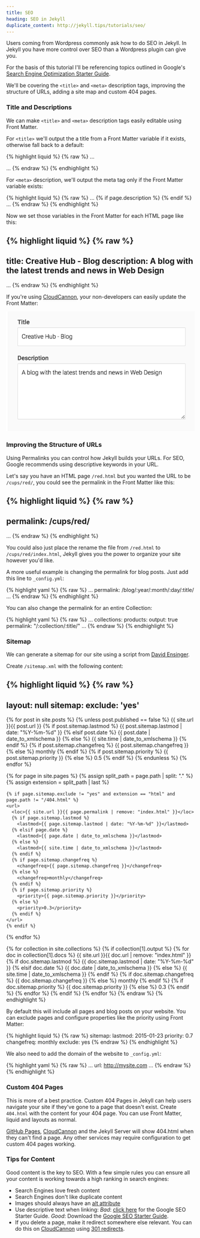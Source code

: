 ```yaml
---
title: SEO
heading: SEO in Jekyll
duplicate_content: http://jekyll.tips/tutorials/seo/
---
```

Users coming from Wordpress commonly ask how to do SEO in Jekyll. In Jekyll you have more control over SEO than a Wordpress plugin can give you.

For the basis of this tutorial I'll be referencing topics outlined in Google's [Search Engine Optimization
Starter Guide](http://static.googleusercontent.com/media/www.google.com/en/us/webmasters/docs/search-engine-optimization-starter-guide.pdf).

We'll be covering the `<title>` and `<meta>` description tags, improving the structure of URLs, adding a site map and custom 404 pages.

### Title and Descriptions

We can make `<title>` and `<meta>` description tags easily editable using Front Matter.

For `<title>` we'll output the a title from a Front Matter variable if it exists, otherwise fall back to a default:

{% highlight liquid %}
{% raw %}
...
<title>
  {% if page.title %}
    {{ page.title }}
  {% else %}
    Default Page Title
  {% endif %}
</title>
...
{% endraw %}
{% endhighlight %}

For `<meta>` description, we'll output the meta tag only if the Front Matter variable exists:

{% highlight liquid %}
{% raw %}
...
{% if page.description %}
  <meta name="description" content="{{ page.description}}" />
{% endif %}
...
{% endraw %}
{% endhighlight %}

Now we set those variables in the Front Matter for each HTML page like this:

{% highlight liquid %}
{% raw %}
---
title: Creative Hub - Blog
description: A blog with the latest trends and news in Web Design
---
...
{% endraw %}
{% endhighlight %}

If you're using [CloudCannon](http://cloudcannon.com), your non-developers can easily update the Front Matter:

![Front Matter on CloudCannon](/img/tutorials/seo/front_matter.png)


### Improving the Structure of URLs

Using Permalinks you can control how Jekyll builds your URLs. For SEO, Google recommends using descriptive keywords in your URL.

Let's say you have an HTML page `/red.html` but you wanted the URL to be `/cups/red/`, you could see the permalink in the Front Matter like this:

{% highlight liquid %}
{% raw %}
---
permalink: /cups/red/
---
...
{% endraw %}
{% endhighlight %}

You could also just place the rename the file from `/red.html` to `/cups/red/index.html`, Jekyll gives you the power to organize your site however you'd like.

A more useful example is changing the permalink for blog posts. Just add this line to `_config.yml`:

{% highlight yaml %}
{% raw %}
...
permalink: /blog/:year/:month/:day/:title/
...
{% endraw %}
{% endhighlight %}


You can also change the permalink for an entire Collection:

{% highlight yaml %}
{% raw %}
...
collections:
  products:
    output: true
    permalink: "/:collection/:title/"
...
{% endraw %}
{% endhighlight %}

### Sitemap

We can generate a sitemap for our site using a script from [David Ensinger](http://davidensinger.com/2013/11/building-a-better-sitemap-xml-with-jekyll/).

Create `/sitemap.xml` with the following content:

{% highlight liquid %}
{% raw %}
---
layout: null
sitemap:
  exclude: 'yes'
---
<?xml version="1.0" encoding="UTF-8"?>
<urlset xmlns="http://www.sitemaps.org/schemas/sitemap/0.9">
  {% for post in site.posts %}
    {% unless post.published == false %}
    <url>
      <loc>{{ site.url }}{{ post.url }}</loc>
      {% if post.sitemap.lastmod %}
        <lastmod>{{ post.sitemap.lastmod | date: "%Y-%m-%d" }}</lastmod>
      {% elsif post.date %}
        <lastmod>{{ post.date | date_to_xmlschema }}</lastmod>
      {% else %}
        <lastmod>{{ site.time | date_to_xmlschema }}</lastmod>
      {% endif %}
      {% if post.sitemap.changefreq %}
        <changefreq>{{ post.sitemap.changefreq }}</changefreq>
      {% else %}
        <changefreq>monthly</changefreq>
      {% endif %}
      {% if post.sitemap.priority %}
        <priority>{{ post.sitemap.priority }}</priority>
      {% else %}
        <priority>0.5</priority>
      {% endif %}
    </url>
    {% endunless %}
  {% endfor %}

  {% for page in site.pages %}
    {% assign split_path = page.path | split: "." %}
    {% assign extension = split_path | last %}

    {% if page.sitemap.exclude != "yes" and extension == "html" and page.path != "/404.html" %}
    <url>
      <loc>{{ site.url }}{{ page.permalink | remove: "index.html" }}</loc>
      {% if page.sitemap.lastmod %}
        <lastmod>{{ page.sitemap.lastmod | date: "%Y-%m-%d" }}</lastmod>
      {% elsif page.date %}
        <lastmod>{{ page.date | date_to_xmlschema }}</lastmod>
      {% else %}
        <lastmod>{{ site.time | date_to_xmlschema }}</lastmod>
      {% endif %}
      {% if page.sitemap.changefreq %}
        <changefreq>{{ page.sitemap.changefreq }}</changefreq>
      {% else %}
        <changefreq>monthly</changefreq>
      {% endif %}
      {% if page.sitemap.priority %}
        <priority>{{ page.sitemap.priority }}</priority>
      {% else %}
        <priority>0.3</priority>
      {% endif %}
    </url>
    {% endif %}
  {% endfor %}

  {% for collection in site.collections %}
    {% if collection[1].output %}
      {% for doc in collection[1].docs %}
        <url>
          <loc>{{ site.url }}{{ doc.url | remove: "index.html" }}</loc>
          {% if doc.sitemap.lastmod %}
            <lastmod>{{ doc.sitemap.lastmod | date: "%Y-%m-%d" }}</lastmod>
          {% elsif doc.date %}
            <lastmod>{{ doc.date | date_to_xmlschema }}</lastmod>
          {% else %}
            <lastmod>{{ site.time | date_to_xmlschema }}</lastmod>
          {% endif %}
          {% if doc.sitemap.changefreq %}
            <changefreq>{{ doc.sitemap.changefreq }}</changefreq>
          {% else %}
            <changefreq>monthly</changefreq>
          {% endif %}
          {% if doc.sitemap.priority %}
            <priority>{{ doc.sitemap.priority }}</priority>
          {% else %}
            <priority>0.3</priority>
          {% endif %}
        </url>
      {% endfor %}
    {% endif %}
  {% endfor %}
</urlset>
{% endraw %}
{% endhighlight %}

By default this will include all pages and blog posts on your website. You can exclude pages and configure properties like the priority using Front Matter:

{% highlight liquid %}
{% raw %}
sitemap:
  lastmod: 2015-01-23
  priority: 0.7
  changefreq: monthly
  exclude: yes
{% endraw %}
{% endhighlight %}

We also need to add the domain of the website to `_config.yml`:

{% highlight yaml %}
{% raw %}
...
url: http://mysite.com
...
{% endraw %}
{% endhighlight %}

### Custom 404 Pages

This is more of a best practice. Custom 404 Pages in Jekyll can help users navigate your site if they've gone to a page that doesn't exist. Create `404.html` with the content for your 404 page. You can use Front Matter, liquid and layouts as normal.

[GitHub Pages](https://pages.github.com), [CloudCannon](http://cloudcannon.com) and the Jekyll Server will show 404.html when they can't find a page. Any other services may require configuration to get custom 404 pages working.


### Tips for Content

Good content is the key to SEO. With a few simple rules you can ensure all your content is working towards a high ranking in search engines:

* Search Engines love fresh content
* Search Engines don't like duplicate content
* Images should always have an [alt attribute](http://www.w3schools.com/tags/att_img_alt.asp)
* Use descriptive text when linking: _Bad_: [click here](http://static.googleusercontent.com/media/www.google.com/en/us/webmasters/docs/search-engine-optimization-starter-guide.pdf) for the Google SEO Starter Guide. _Good_: Download the [Google SEO Starter Guide](http://static.googleusercontent.com/media/www.google.com/en/us/webmasters/docs/search-engine-optimization-starter-guide.pdf).
* If you delete a page, make it redirect somewhere else relevant. You can do this on [CloudCannon](http://cloudcannon.com) using [301 redirects](http://docs.cloudcannon.com/#common_tasks6_301_redirectshtml).
